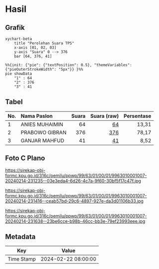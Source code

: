 # Hasil

## Grafik

```mermaid
xychart-beta
    title "Perolehan Suara TPS"
    x-axis [01, 02, 03]
    y-axis "Suara" 0 --> 376
    bar [64, 376, 41]
```

```mermaid
%%{init: {"pie": {"textPosition": 0.5}, "themeVariables": {"pieOuterStrokeWidth": "5px"}} }%%
pie showData
    "1" : 64
    "2" : 376
    "3" : 41
```

## Tabel

| No. | Nama Paslon    | Suara | Suara (raw) | Persentase |
|:--- |:-------------- | -----:| -----------:| ----------:|
| 1   | ANIES MUHAIMIN | 64    | [64][p-1]   | 13,31      |
| 2   | PRABOWO GIBRAN | 376   | [376][p-2]  | 78,17      |
| 3   | GANJAR MAHFUD  | 41    | [41][p-3]   | 8,52       |


[p-1]: https://github.com/gigit-pemilu/pemilu-2024-99-luar-negeri/blob/main/pilpres/hitung-suara/sub/99-luar-negeri/sub/63-kuching-malaysia/sub/01-kuching-malaysia/sub/0001-kuching-malaysia/sub/007-ksk-002/sub/paslon-1.txt
[p-2]: https://github.com/gigit-pemilu/pemilu-2024-99-luar-negeri/blob/main/pilpres/hitung-suara/sub/99-luar-negeri/sub/63-kuching-malaysia/sub/01-kuching-malaysia/sub/0001-kuching-malaysia/sub/007-ksk-002/sub/paslon-2.txt
[p-3]: https://github.com/gigit-pemilu/pemilu-2024-99-luar-negeri/blob/main/pilpres/hitung-suara/sub/99-luar-negeri/sub/63-kuching-malaysia/sub/01-kuching-malaysia/sub/0001-kuching-malaysia/sub/007-ksk-002/sub/paslon-3.txt

## Foto C Plano

https://sirekap-obj-formc.kpu.go.id/316c/pemilu/ppwp/99/63/01/00/01/9963010001007-20240214-231235--03e3eda4-6d26-4c7a-9f60-30bf5f17c47f.jpg

https://sirekap-obj-formc.kpu.go.id/316c/pemilu/ppwp/99/63/01/00/01/9963010001007-20240214-231416--ceab57bd-29c6-4897-927e-da3d01106b33.jpg

https://sirekap-obj-formc.kpu.go.id/316c/pemilu/ppwp/99/63/01/00/01/9963010001007-20240214-231638--23be6cce-b98b-46cc-bb3e-79ef23993eee.jpg


## Metadata

| Key        | Value               |
| ---------- | ------------------- |
| Time Stamp | 2024-02-22 08:00:00 |



